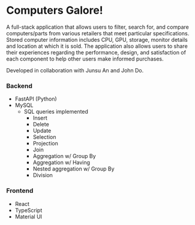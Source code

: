 # Computers Galore!

A full-stack application that allows users to filter, search for, and compare computers/parts from various retailers that meet particular specifications. Stored computer information includes CPU, GPU, storage, monitor details and location at which it is sold. The application also allows users to share their experiences regarding the performance, design, and satisfaction of each component to help other users make informed purchases. 

Developed in collaboration with Junsu An and John Do.

### Backend
- FastAPI (Python)
- MySQL
  - SQL queries implemented
    - Insert
    - Delete
    - Update
    - Selection
    - Projection
    - Join
    - Aggregation w/ Group By
    - Aggregation w/ Having
    - Nested aggregation w/ Group By
    - Division  

### Frontend
- React
- TypeScript
- Material UI
